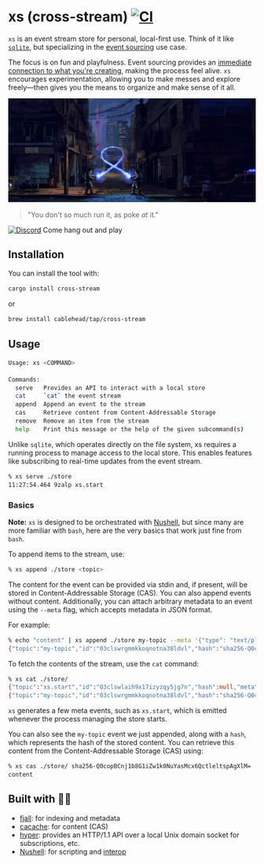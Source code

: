 # xs (cross-stream) [![CI](https://github.com/cablehead/xs/actions/workflows/ci.yml/badge.svg)](https://github.com/cablehead/xs/actions/workflows/ci.yml)

`xs` is an event stream store for personal, local-first use. Think of it like
[`sqlite`](https://sqlite.org/cli.html), but specializing in the
[event sourcing](https://martinfowler.com/eaaDev/EventSourcing.html) use case.

The focus is on fun and playfulness. Event sourcing provides an
[immediate connection to what you're creating](https://youtu.be/a-OyoVcbwWE?si=kfuJ0KkSGlN21GBL&t=121),
making the process feel alive. `xs` encourages experimentation, allowing you to
make messes and explore freely—then gives you the means to organize and make
sense of it all.

![overview](./docs/overview.png)

> "You don't so much run it, as poke _at_ it."

[![Discord](https://img.shields.io/discord/1182364431435436042?logo=discord)](https://discord.com/invite/YNbScHBHrh)
Come hang out and play

## Installation

You can install the tool with:

```sh
cargo install cross-stream
```

or

```sh
brew install cablehead/tap/cross-stream
```

## Usage

```sh
Usage: xs <COMMAND>

Commands:
  serve   Provides an API to interact with a local store
  cat     `cat` the event stream
  append  Append an event to the stream
  cas     Retrieve content from Content-Addressable Storage
  remove  Remove an item from the stream
  help    Print this message or the help of the given subcommand(s)
```

Unlike `sqlite`, which operates directly on the file system, xs requires a
running process to manage access to the local store. This enables features like
subscribing to real-time updates from the event stream.

```bash
% xs serve ./store
11:27:54.464 9zalp xs.start
```

### Basics

**Note:** `xs` is designed to be orchestrated with
[Nushell](https://www.nushell.sh), but since many are more familiar with `bash`,
here are the very basics that work just fine from `bash`.

To append items to the stream, use:

```bash
% xs append ./store <topic>
```

The content for the event can be provided via stdin and, if present, will be
stored in Content-Addressable Storage (CAS). You can also append events without
content. Additionally, you can attach arbitrary metadata to an event using the
`--meta` flag, which accepts metadata in JSON format.

For example:

```bash
% echo "content" | xs append ./store my-topic --meta '{"type": "text/plain"}'
{"topic":"my-topic","id":"03clswrgmmkkoqnotna38ldvl","hash":"sha256-Q0copBCnj1b8G1iZw1k0NuYasMcx6QctleltspAgXlM=","meta":{"type":"text/plain"},"ttl":"forever"}
```

To fetch the contents of the stream, use the `cat` command:

```bash
% xs cat ./store/
{"topic":"xs.start","id":"03clswlaih9x17izyzqy5jg7n","hash":null,"meta":{"expose":null},"ttl":null}
{"topic":"my-topic","id":"03clswrgmmkkoqnotna38ldvl","hash":"sha256-Q0copBCnj1b8G1iZw1k0NuYasMcx6QctleltspAgXlM=","meta":{"type":"text/plain"},"ttl":"forever"}
```

`xs` generates a few meta events, such as `xs.start`, which is emitted whenever
the process managing the store starts.

You can also see the `my-topic` event we just appended, along with a `hash`,
which represents the hash of the stored content. You can retrieve this content
from the Content-Addressable Storage (CAS) using:

```bash
% xs cas ./store/ sha256-Q0copBCnj1b8G1iZw1k0NuYasMcx6QctleltspAgXlM=
content
```

## Built with 🙏💚

- [fjall](https://github.com/fjall-rs/fjall): for indexing and metadata
- [cacache](https://github.com/zkat/cacache-rs): for content (CAS)
- [hyper](https://hyper.rs/guides/1/server/echo/): provides an HTTP/1.1 API over
  a local Unix domain socket for subscriptions, etc.
- [Nushell](https://www.nushell.sh): for scripting and
  [interop](https://utopia.rosano.ca/interoperable-visions/)
